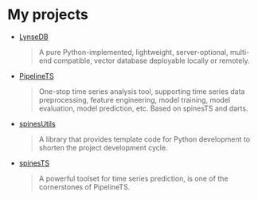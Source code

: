 # My projects

- [LynseDB](https://birchkwok.github.io/lynsedb/latest/)
    > A pure Python-implemented, lightweight, server-optional, multi-end compatible, vector database deployable locally or remotely.

- [PipelineTS](https://github.com/BirchKwok/PipelineTS)
    > One-stop time series analysis tool, supporting time series data preprocessing, feature engineering, model training, model evaluation, model prediction, etc. Based on spinesTS and darts. 

- [spinesUtils](https://github.com/BirchKwok/spinesUtils)
    > A library that provides template code for Python development to shorten the project development cycle.

- [spinesTS](https://github.com/BirchKwok/spinesTS)
    > A powerful toolset for time series prediction, is one of the cornerstones of PipelineTS.